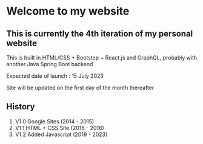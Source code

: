 # Welcome to my website

## This is currently the 4th iteration of my personal website

This is built in HTML/CSS + Bootstep + React.js and GraphQL, probably with another Java Spring Boot backend

Expected date of launch : 15 July 2023

Site will be updated on the first day of the month thereafter

## History

1. V1.0 Google Sites (2014 - 2015)
2. V1.1 HTML + CSS Site (2016 - 2018)
3. V1.2 Added Javascript (2019 - 2023)
